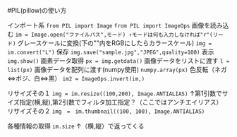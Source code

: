 #PIL(pillow)の使い方

インポート系
`from PIL import Image`
`from PIL import ImageOps`
画像を読み込む
`im = Image.open("ファイルパス",モード)
↑モードは何も入力しなければ"r"(リード)`
グレースケールに変換(下の""内をRGBにしたらカラースケール)
`img = im.convert("L")`
保存
`img.save("sample.jpg","JPEG",quality=100)`
表示
`img.show()`
画素データ取得
`px = img.getdata()`
画像データをリストに渡す
`l = list(px)`
画像データを配列に渡す(numpy使用)
`numpy.array(px)`
色反転（ネガ⇔ポジ、白⇔黒）
`im2 = ImageOps.invert(im,)`

リサイズその１
`img = im.resize((100,200), Image.ANTIALIAS)`
↑第1引数でサイズ指定(横,縦),第2引数でフィルタ加工指定？（ここではアンチエイリアス）
リサイズその２
`img　=　im.thumbnail((100, 100), Image.ANTIALIAS)`

各種情報の取得
`im.size`
↑（横,縦）で返ってくる

